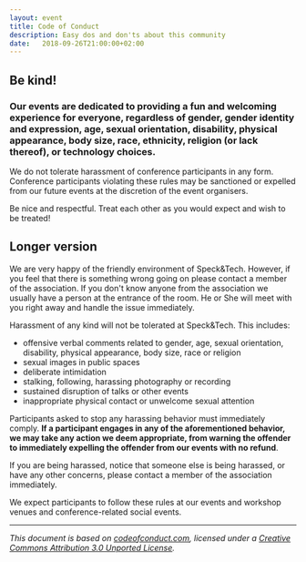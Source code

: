 ```yaml
---
layout: event
title: Code of Conduct
description: Easy dos and don'ts about this community
date:   2018-09-26T21:00:00+02:00
---
```


## Be kind!

### Our events are dedicated to providing a fun and welcoming experience for everyone, regardless of gender, gender identity and expression, age, sexual orientation, disability, physical appearance, body size, race, ethnicity, religion (or lack thereof), or technology choices. 

We do not tolerate harassment of conference participants in any form. Conference participants violating these rules may be sanctioned or expelled from our future events at the discretion of the event organisers.

Be nice and respectful. Treat each other as you would expect and wish to be treated!

## Longer version

We are very happy of the friendly environment of Speck&Tech. However, if you feel that there is something wrong going on please contact a member of the association. If you don't know anyone from the association we usually have a person at the entrance of the room. He or She will meet with you right away and handle the issue immediately.

Harassment of any kind will not be tolerated at Speck&Tech. This includes:

- offensive verbal comments related to gender, age, sexual orientation, disability, physical appearance, body size, race or religion
- sexual images in public spaces
- deliberate intimidation
- stalking, following, harassing photography or recording
- sustained disruption of talks or other events
- inappropriate physical contact or unwelcome sexual attention

Participants asked to stop any harassing behavior must immediately comply. **If a participant engages in any of the aforementioned behavior, we may take any action we deem appropriate, from warning the offender to immediately expelling the offender from our events with no refund**.

If you are being harassed, notice that someone else is being harassed, or have any other concerns, please contact a member of the association immediately.

We expect participants to follow these rules at our events and workshop venues and conference-related social events.

---

_This document is based on [codeofconduct.com](http://confcodeofconduct.com/), licensed under a [Creative Commons Attribution 3.0 Unported License](https://creativecommons.org/licenses/by/3.0/deed.en_US)._
